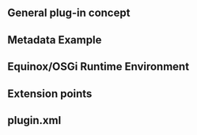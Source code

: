 ## General plug-in concept
## Metadata Example
## Equinox/OSGi Runtime Environment
## Extension points
## plugin.xml